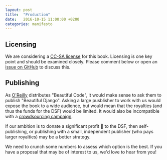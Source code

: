 ```yaml
---
layout: post
title:  "Production"
date:   2016-10-15 11:00:00 +0200
categories: manifesto
---
```


## Licensing

We are considering a [CC-SA license](http://beautifuldjango.com/LICENSE.txt) for this book. Licensing is one key point and should be examined closely. Please comment below or open an [issue on GitHub](https://github.com/beautifuldjango/beautifuldjango.github.io/issues 'issue tracker') to discuss this.


## Publishing

As [O'Reilly](http://oreilly.com/ 'oreilly') distributes "Beautiful Code", it would make sense to ask them to publish "Beautiful Django". Asking a large pusblisher to work with us would expose the book to a wide audience, but would mean that the royalties (and thus the funds for the DSF) would be limited. It would also be incompatible with a [crowdsourcing campaign](http://beautifuldjango.com/funding/2016/10/15/funding.html 'funding').

If our ambition is to donate a significant profit :money_with_wings: to the DSF, then self-publishing, or publishing with a small, independent publisher (who pays larger royalties) may be a better strategy.

We need to crunch some numbers to assess which option is the best. If you have a proposal that may be of interest to us, we'd love to hear from you!
